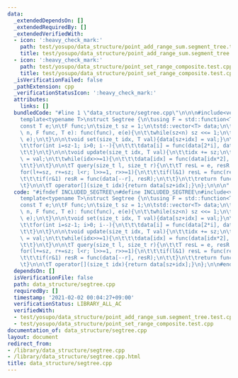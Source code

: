 ```yaml
---
data:
  _extendedDependsOn: []
  _extendedRequiredBy: []
  _extendedVerifiedWith:
  - icon: ':heavy_check_mark:'
    path: test/yosupo/data_structure/point_add_range_sum.segment_tree.test.cpp
    title: test/yosupo/data_structure/point_add_range_sum.segment_tree.test.cpp
  - icon: ':heavy_check_mark:'
    path: test/yosupo/data_structure/point_set_range_composite.test.cpp
    title: test/yosupo/data_structure/point_set_range_composite.test.cpp
  _isVerificationFailed: false
  _pathExtension: cpp
  _verificationStatusIcon: ':heavy_check_mark:'
  attributes:
    links: []
  bundledCode: "#line 1 \"data_structure/segtree.cpp\"\n\n\n#include<vector>\n#include<functional>\n\
    template<typename T>\nstruct Segtree {\n\tusing F = std::function<T(T,T)>;\n\t\
    const T e;\n\tF func;\n\tsize_t sz = 1;\n\tstd::vector<T> data;\n\tSegtree(int\
    \ n, F func, T e): func(func), e(e){\n\t\twhile(sz<n) sz <<= 1;\n\t\tdata.assign(sz*2,\
    \ e);\n\t}\n\n\tvoid set(size_t idx, T val){data[sz+idx] = val;}\n\tvoid build(){\n\
    \t\tfor(int i=sz-1; i>0; i--){\n\t\t\tdata[i] = func(data[2*i], data[2*i+1]);\n\
    \t\t}\n\t}\n\n\tvoid update(size_t idx, T val){\n\t\tidx += sz;\n\t\tdata[idx]\
    \ = val;\n\t\twhile(idx>>=1){\n\t\t\tdata[idx] = func(data[idx*2], data[idx*2+1]);\n\
    \t\t}\n\t}\n\n\tT query(size_t l, size_t r){\n\t\tT resL = e, resR = e;\n\t\t\
    for(l+=sz, r+=sz; l<r; l>>=1, r>>=1){\n\t\t\tif(l&1) resL = func(resL, data[l++]);\n\
    \t\t\tif(r&1) resR = func(data[--r], resR);\n\t\t}\n\t\treturn func(resL, resR);\n\
    \t}\n\n\tT operator[](size_t idx){return data[sz+idx];}\n};\n\n\n"
  code: "#ifndef INCLUDED_SEGTREE\n#define INCLUDED_SEGTREE\n#include<vector>\n#include<functional>\n\
    template<typename T>\nstruct Segtree {\n\tusing F = std::function<T(T,T)>;\n\t\
    const T e;\n\tF func;\n\tsize_t sz = 1;\n\tstd::vector<T> data;\n\tSegtree(int\
    \ n, F func, T e): func(func), e(e){\n\t\twhile(sz<n) sz <<= 1;\n\t\tdata.assign(sz*2,\
    \ e);\n\t}\n\n\tvoid set(size_t idx, T val){data[sz+idx] = val;}\n\tvoid build(){\n\
    \t\tfor(int i=sz-1; i>0; i--){\n\t\t\tdata[i] = func(data[2*i], data[2*i+1]);\n\
    \t\t}\n\t}\n\n\tvoid update(size_t idx, T val){\n\t\tidx += sz;\n\t\tdata[idx]\
    \ = val;\n\t\twhile(idx>>=1){\n\t\t\tdata[idx] = func(data[idx*2], data[idx*2+1]);\n\
    \t\t}\n\t}\n\n\tT query(size_t l, size_t r){\n\t\tT resL = e, resR = e;\n\t\t\
    for(l+=sz, r+=sz; l<r; l>>=1, r>>=1){\n\t\t\tif(l&1) resL = func(resL, data[l++]);\n\
    \t\t\tif(r&1) resR = func(data[--r], resR);\n\t\t}\n\t\treturn func(resL, resR);\n\
    \t}\n\n\tT operator[](size_t idx){return data[sz+idx];}\n};\n\n#endif\n"
  dependsOn: []
  isVerificationFile: false
  path: data_structure/segtree.cpp
  requiredBy: []
  timestamp: '2021-02-02 00:04:27+09:00'
  verificationStatus: LIBRARY_ALL_AC
  verifiedWith:
  - test/yosupo/data_structure/point_add_range_sum.segment_tree.test.cpp
  - test/yosupo/data_structure/point_set_range_composite.test.cpp
documentation_of: data_structure/segtree.cpp
layout: document
redirect_from:
- /library/data_structure/segtree.cpp
- /library/data_structure/segtree.cpp.html
title: data_structure/segtree.cpp
---
```

